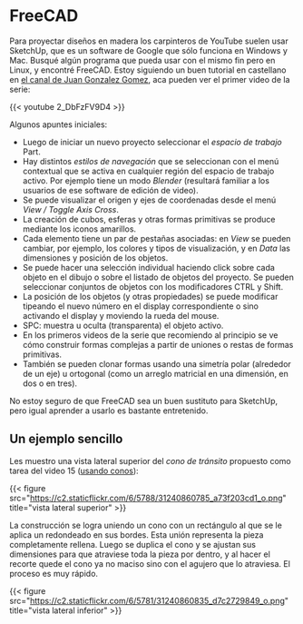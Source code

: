 # FreeCAD


Para proyectar diseños en madera los carpinteros de YouTube suelen usar
SketchUp, que es un software de Google que sólo funciona en Windows y Mac.
Busqué algún programa que pueda usar con el mismo fin pero en Linux, y encontré
FreeCAD. Estoy siguiendo un buen tutorial en castellano en [el canal de Juan
Gonzalez Gomez](https://www.youtube.com/user/obijuancube), aca pueden ver el
primer video de la serie:

{{< youtube 2_DbFzFV9D4 >}}

Algunos apuntes iniciales:

-   Luego de iniciar un nuevo proyecto seleccionar el *espacio de
    trabajo* Part.
-   Hay distintos *estilos de navegación* que se seleccionan con el menú
    contextual que se activa en cualquier región del espacio de trabajo
    activo. Por ejemplo tiene un modo *Blender* (resultará familiar a
    los usuarios de ese software de edición de video).
-   Se puede visualizar el origen y ejes de coordenadas desde el menú
    *View / Toggle Axis Cross*.
-   La creación de cubos, esferas y otras formas primitivas se produce
    mediante los iconos amarillos.
-   Cada elemento tiene un par de pestañas asociadas: en *View* se
    pueden cambiar, por ejemplo, los colores y tipos de visualización, y
    en *Data* las dimensiones y posición de los objetos.
-   Se puede hacer una selección individual haciendo click sobre cada
    objeto en el dibujo o sobre el listado de objetos del proyecto. Se
    pueden seleccionar conjuntos de objetos con los modificadores CTRL y
    Shift.
-   La posición de los objetos (y otras propiedades) se puede modificar
    tipeando el nuevo número en el display correspondiente o sino
    activando el display y moviendo la rueda del mouse.
-   SPC: muestra u oculta (transparenta) el objeto activo.
-   En los primeros videos de la serie que recomiendo al principio se ve
    cómo construir formas complejas a partir de uniones o restas de
    formas primitivas.
-   También se pueden clonar formas usando una simetría polar (alrededor
    de un eje) u ortogonal (como un arreglo matricial en una dimensión,
    en dos o en tres).

No estoy seguro de que FreeCAD sea un buen sustituto para SketchUp, pero
igual aprender a usarlo es bastante entretenido.

## Un ejemplo sencillo

Les muestro una vista lateral superior del *cono de tránsito* propuesto
como tarea del video 15 ([usando
conos](https://www.youtube.com/watch?v=eqh_KMsePPU)):

{{< figure src="https://c2.staticflickr.com/6/5788/31240860785_a73f203cd1_o.png" title="vista lateral superior" >}}

La construcción se logra uniendo un cono con un rectángulo al que se le
aplica un redondeado en sus bordes. Esta unión representa la pieza
completamente rellena. Luego se duplica el cono y se ajustan sus
dimensiones para que atraviese toda la pieza por dentro, y al hacer el
recorte quede el cono ya no maciso sino con el agujero que lo atraviesa.
El proceso es muy rápido.

{{< figure src="https://c2.staticflickr.com/6/5781/31240860835_d7c2729849_o.png" title="vista lateral inferior" >}}



